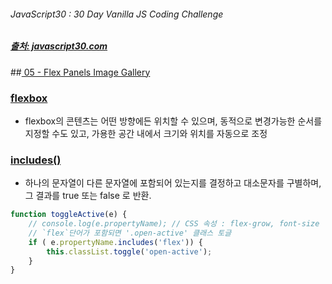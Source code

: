 ###### JavaScript30 : 30 Day Vanilla JS Coding Challenge

##### [출처: javascript30.com](https://javascript30.com/)

##[ 05 - Flex Panels Image Gallery](https://rockquai.github.io/JavaScript30/05-Flex%20Panels%20Image%20Gallery/)

### [flexbox](https://css-tricks.com/snippets/css/a-guide-to-flexbox/)
- flexbox의 콘텐츠는 어떤 방향에든 위치할 수 있으며, 동적으로 변경가능한 순서를 지정할 수도 있고, 가용한 공간 내에서 크기와 위치를 자동으로 조정

### [includes()](https://developer.mozilla.org/ko/docs/Web/JavaScript/Reference/Global_Objects/String/includes)
- 하나의 문자열이 다른 문자열에 포함되어 있는지를 결정하고 대소문자를 구별하며, 그 결과를 true 또는 false 로 반환.

```js
function toggleActive(e) {
    // console.log(e.propertyName); // CSS 속성 : flex-grow, font-size
    // `flex`단어가 포함되면 '.open-active' 클래스 토글
    if ( e.propertyName.includes('flex')) {
        this.classList.toggle('open-active');
    }
}
```
